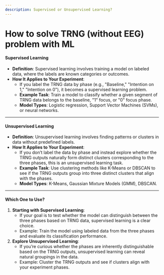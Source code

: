 ```yaml
---
description: Supervised or Unsupervised Learning?
---
```


# How to solve TRNG (without EEG) problem with ML

#### **Supervised Learning**

* **Definition**: Supervised learning involves training a model on labeled data, where the labels are known categories or outcomes.
* **How It Applies to Your Experiment**:
  * If you label the TRNG data by phase (e.g., "Baseline," "Intention on 1," "Intention on 0"), it becomes a supervised learning problem.
  * **Example Task**: Train a model to classify whether a given segment of TRNG data belongs to the baseline, "1" focus, or "0" focus phase.
  * **Model Types**: Logistic regression, Support Vector Machines (SVMs), or neural networks.

***

#### **Unsupervised Learning**

* **Definition**: Unsupervised learning involves finding patterns or clusters in data without predefined labels.
* **How It Applies to Your Experiment**:
  * If you don’t label the data by phase and instead explore whether the TRNG outputs naturally form distinct clusters corresponding to the three phases, this is an unsupervised learning task.
  * **Example Task**: Use clustering methods like K-Means or DBSCAN to see if the TRNG outputs group into three distinct clusters that align with the phases.
  * **Model Types**: K-Means, Gaussian Mixture Models (GMM), DBSCAN.

***

#### **Which One to Use?**

1. **Starting with Supervised Learning**:
   * If your goal is to test whether the model can distinguish between the three phases based on TRNG data, supervised learning is a clear choice.
   * Example: Train the model using labeled data from the three phases and evaluate its classification performance.
2. **Explore Unsupervised Learning**:
   * If you’re curious whether the phases are inherently distinguishable based on the TRNG outputs, unsupervised learning can reveal natural groupings in the data.
   * Example: Cluster the TRNG outputs and see if clusters align with your experiment phases.
